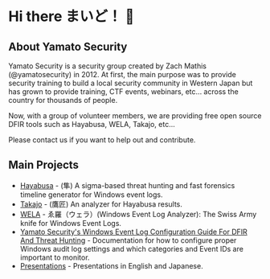 # Hi there まいど！ 👋

<!--

**Here are some ideas to get you started:**

🙋‍♀️ A short introduction - what is your organization all about?
🌈 Contribution guidelines - how can the community get involved?
👩‍💻 Useful resources - where can the community find your docs? Is there anything else the community should know?
🍿 Fun facts - what does your team eat for breakfast?
🧙 Remember, you can do mighty things with the power of [Markdown](https://docs.github.com/github/writing-on-github/getting-started-with-writing-and-formatting-on-github/basic-writing-and-formatting-syntax)
-->

## About Yamato Security

Yamato Security is a security group created by Zach Mathis (@yamatosecurity) in 2012.
At first, the main purpose was to provide security training to build a local security community in Western Japan but has grown to provide training, CTF events, webinars, etc... across the country for thousands of people.

Now, with a group of volunteer members, we are providing free open source DFIR tools such as Hayabusa, WELA, Takajo, etc...

Please contact us if you want to help out and contribute.

## Main Projects

- [Hayabusa](https://github.com/Yamato-Security/hayabusa) - (隼) A sigma-based threat hunting and fast forensics timeline generator for Windows event logs.
- [Takajo](https://github.com/Yamato-Security/takajo) - (鷹匠) An analyzer for Hayabusa results.
- [WELA](https://github.com/Yamato-Security/WELA) - ゑ羅（ウェラ）(Windows Event Log Analyzer): The Swiss Army knife for Windows Event Logs.
- [Yamato Security's Windows Event Log Configuration Guide For DFIR And Threat Hunting](https://github.com/Yamato-Security/EnableWindowsLogSettings) - Documentation for how to configure proper Windows audit log settings and which categories and Event IDs are important to monitor.
- [Presentations](https://github.com/Yamato-Security/Presentations) - Presentations in English and Japanese.
